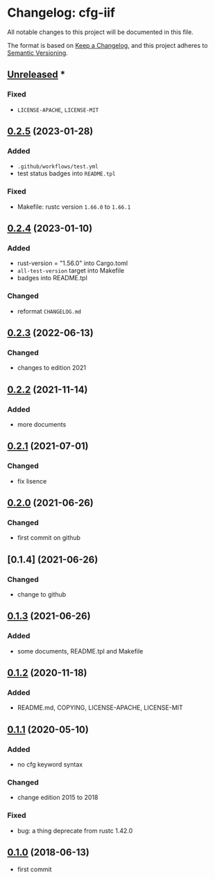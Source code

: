 # Changelog: cfg-iif

All notable changes to this project will be documented in this file.

The format is based on [Keep a Changelog](https://keepachangelog.com/en/1.0.0/),
and this project adheres to [Semantic Versioning](https://semver.org/spec/v2.0.0.html).

## [Unreleased] *
### Fixed
* `LICENSE-APACHE`, `LICENSE-MIT`


## [0.2.5] (2023-01-28)
### Added
* `.github/workflows/test.yml`
* test status badges into `README.tpl`

### Fixed
* Makefile: rustc version `1.66.0` to `1.66.1`

## [0.2.4] (2023-01-10)
### Added
* rust-version = "1.56.0" into Cargo.toml
* `all-test-version` target into Makefile
* badges into README.tpl

### Changed
* reformat `CHANGELOG.md`

## [0.2.3] (2022-06-13)
### Changed
* changes to edition 2021

## [0.2.2] (2021-11-14)
### Added
* more documents

## [0.2.1] (2021-07-01)
### Changed
* fix lisence

## [0.2.0] (2021-06-26)
### Changed
* first commit on github

## [0.1.4] (2021-06-26)
### Changed
* change to github

## [0.1.3] (2021-06-26)
### Added
* some documents, README.tpl and Makefile

## [0.1.2] (2020-11-18)
### Added
* README.md, COPYING, LICENSE-APACHE, LICENSE-MIT

## [0.1.1] (2020-05-10)
### Added
* no cfg keyword syntax

### Changed
* change edition 2015 to 2018

### Fixed
* bug: a thing deprecate from rustc 1.42.0

## [0.1.0] (2018-06-13)
* first commit

[unreleased]: https://github.com/aki-akaguma/cfg-iif/compare/v0.2.5..HEAD
[0.2.5]: https://github.com/aki-akaguma/cfg-iif/compare/v0.2.4..v0.2.5
[0.2.4]: https://github.com/aki-akaguma/cfg-iif/compare/v0.2.3..v0.2.4
[0.2.3]: https://github.com/aki-akaguma/cfg-iif/compare/v0.2.2..v0.2.3
[0.2.2]: https://github.com/aki-akaguma/cfg-iif/compare/v0.2.1..v0.2.2
[0.2.1]: https://github.com/aki-akaguma/cfg-iif/compare/v0.2.0..v0.2.1
[0.2.0]: https://github.com/aki-akaguma/cfg-iif/compare/v0.1.3..v0.2.0
[0.1.3]: https://github.com/aki-akaguma/cfg-iif/compare/v0.1.2..v0.1.3
[0.1.2]: https://github.com/aki-akaguma/cfg-iif/compare/v0.1.1..v0.1.2
[0.1.1]: https://github.com/aki-akaguma/cfg-iif/compare/v0.1.0..v0.1.1
[0.1.0]: https://github.com/aki-akaguma/cfg-iif/releases/tag/v0.1.0
